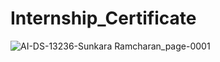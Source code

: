 # Internship_Certificate


![AI-DS-13236-Sunkara Ramcharan_page-0001](https://github.com/Ramcharan1965/Internship_Certificate/assets/90304029/6cde177a-dbc8-4c20-b9a8-fbdae78cceab)
